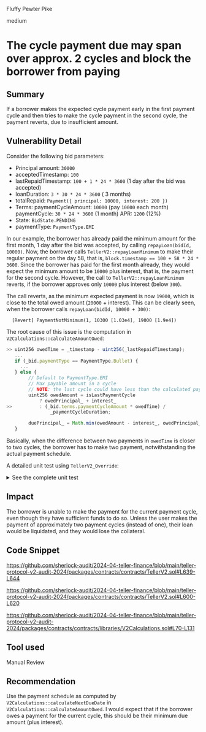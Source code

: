 Fluffy Pewter Pike

medium

# The cycle payment due may span over approx. 2 cycles and block the borrower from paying

## Summary

If a borrower makes the expected cycle payment early in the first payment cycle and then tries to make the cycle payment in the second cycle, the payment reverts, due to insufficient amount.

## Vulnerability Detail

Consider the following bid parameters:

 - Principal amount: `30000`
 - acceptedTimestamp: `100`
 - lastRepaidTimestamp: `100 + 1 * 24 * 3600` (1 day after the bid was accepted)
 - loanDuration: `3 * 30 * 24 * 3600` ( 3 months)
 - totalRepaid: `Payment({ principal: 10000, interest: 200 })`
 - Terms:
    paymentCycleAmount: `10000` (pay `10000` each month)
    paymentCycle: `30 * 24 * 3600` (1 month)
    APR: `1200` (12%)
 - State: `BidState.PENDING`
 - paymentType: `PaymentType.EMI`

In our example, the borrower has already paid the minimum amount for the first month, 1 day after the bid was accepted, by calling `repayLoan(bidId, 10000)`. Now, the borrower calls `TellerV2::repayLoanMinimum` to make their regular payment on the day 58, that is, `block.timestamp == 100 + 58 * 24 * 3600`. Since the borrower has paid for the first month already, they would expect the minimum amount to be `10000` plus interest, that is, the payment for the second cycle. However, the call to `TellerV2::repayLoanMinimum` reverts, if the borrower approves only `10000` plus interest (below `300`).

The call reverts, as the minimum expected payment is now `19000`, which is close to the total owed amount (`20000` + interest). This can be clearly seen, when the borrower calls `repayLoan(bidId, 10000 + 300)`:

```
  [Revert] PaymentNotMinimum(1, 10300 [1.03e4], 19000 [1.9e4])
```

The root cause of this issue is the computation in `V2Calculations::calculateAmountOwed`:

```js
>> uint256 owedTime = _timestamp - uint256(_lastRepaidTimestamp);
   ...
   if (_bid.paymentType == PaymentType.Bullet) {
     ...
   } else {
        // Default to PaymentType.EMI
        // Max payable amount in a cycle
        // NOTE: the last cycle could have less than the calculated payment amount
        uint256 owedAmount = isLastPaymentCycle
            ? owedPrincipal_ + interest_
>>          : (_bid.terms.paymentCycleAmount * owedTime) /
                _paymentCycleDuration;

        duePrincipal_ = Math.min(owedAmount - interest_, owedPrincipal_);
   }
```

Basically, when the difference between two payments in `owedTime` is closer to two cycles, the borrower has to make two payment, notwithstanding the actual payment schedule.

A detailed unit test using `TellerV2_Override`:

<details>
  <summary>See the complete unit test</summary>

```js
// SPDX-License-Identifier: MIT
pragma solidity ^0.8.0;

import { StdStorage, stdStorage } from "forge-std/StdStorage.sol";
import { Testable } from "../Testable.sol";
import { TellerV2_Override } from "./TellerV2_Override.sol";

import { Bid, BidState, Collateral, Payment, LoanDetails, Terms, ActionNotAllowed } from "../../contracts/TellerV2.sol";
import { PaymentType, PaymentCycleType } from "../../contracts/libraries/V2Calculations.sol";

import { ReputationManagerMock } from "../../contracts/mock/ReputationManagerMock.sol";
import { CollateralManagerMock } from "../../contracts/mock/CollateralManagerMock.sol";
import { LenderManagerMock } from "../../contracts/mock/LenderManagerMock.sol";
import { MarketRegistryMock } from "../../contracts/mock/MarketRegistryMock.sol";

import "@openzeppelin/contracts/token/ERC20/ERC20.sol";

import "../tokens/TestERC20Token.sol";

import "lib/forge-std/src/console.sol";

contract audit_TellerV2_bids_test is Testable {
    using stdStorage for StdStorage;

    TellerV2_Override tellerV2;

    TestERC20Token lendingToken;

    TestERC20Token lendingTokenZeroDecimals;

    User borrower;
    User lender;
    User receiver;

    User marketOwner;

    User feeRecipient;

    MarketRegistryMock marketRegistryMock;

    ReputationManagerMock reputationManagerMock;
    CollateralManagerMock collateralManagerMock;
    LenderManagerMock lenderManagerMock;

    uint256 marketplaceId = 100;

    //have to copy and paste events in here to expectEmit
    event SubmittedBid(
        uint256 indexed bidId,
        address indexed borrower,
        address receiver,
        bytes32 indexed metadataURI
    );

    function setUp() public {
        tellerV2 = new TellerV2_Override();

        marketRegistryMock = new MarketRegistryMock();
        reputationManagerMock = new ReputationManagerMock();
        collateralManagerMock = new CollateralManagerMock();
        lenderManagerMock = new LenderManagerMock();

        borrower = new User();
        lender = new User();
        receiver = new User();

        marketOwner = new User();
        feeRecipient = new User();

        lendingToken = new TestERC20Token("Wrapped Ether", "WETH", 1e30, 18);
        lendingTokenZeroDecimals = new TestERC20Token(
            "Wrapped Ether",
            "WETH",
            1e16,
            0
        );
    }

    function setMockBid(uint256 bidId) public {
        tellerV2.mock_setBid(
            bidId,
            Bid({
                borrower: address(borrower),
                lender: address(lender),
                receiver: address(receiver),
                marketplaceId: marketplaceId,
                _metadataURI: "0x1234",
                loanDetails: LoanDetails({
                    lendingToken: lendingToken,
                    principal: 30000,
                    timestamp: 100,
                    acceptedTimestamp: 100,
                    lastRepaidTimestamp: 100 + 1 * 24 * 3600, // 1 day after
                    loanDuration: 3 * 30 * 24 * 3600, // 3 months
                    totalRepaid: Payment({ principal: 10000, interest: 200 })
                }),
                terms: Terms({
                    paymentCycleAmount: 10000,      // pay 10000
                    paymentCycle: 30 * 24 * 3600,   // each month
                    APR: 1200                       // 12%
                }),
                state: BidState.PENDING,
                paymentType: PaymentType.EMI
            })
        );
    }

    function test_repay_loan_close_to_two_months() public {
        uint256 bidId = 1;
        setMockBid(bidId);

        tellerV2.mock_setBidState(bidId, BidState.ACCEPTED);
        // warp by 58 days since the bid was accepted
        vm.warp(100 + 58 * 24 * 3600);

        assertEq(block.timestamp, 100 + 58 * 24 * 3600);

        //set the account that will be paying the loan off
        tellerV2.setMockMsgSenderForMarket(address(this));

        // approve the next payment + interest

        lendingToken.approve(address(tellerV2), 10000 + 300);

        // this call reverts
        tellerV2.repayLoan(bidId, 10000 + 300);
        assertTrue(tellerV2.repayLoanWasCalled(), "repay loan was not called");
    }

}

contract User {}
```  
</details>

## Impact

The borrower is unable to make the payment for the current payment cycle, even though they have sufficient funds to do so. Unless the user makes the payment of approximately two payment cycles (instead of one), their loan would be liquidated, and they would lose the collateral.

## Code Snippet

https://github.com/sherlock-audit/2024-04-teller-finance/blob/main/teller-protocol-v2-audit-2024/packages/contracts/contracts/TellerV2.sol#L639-L644

https://github.com/sherlock-audit/2024-04-teller-finance/blob/main/teller-protocol-v2-audit-2024/packages/contracts/contracts/TellerV2.sol#L600-L620

https://github.com/sherlock-audit/2024-04-teller-finance/blob/main/teller-protocol-v2-audit-2024/packages/contracts/contracts/libraries/V2Calculations.sol#L70-L131

## Tool used

Manual Review

## Recommendation

Use the payment schedule as computed by `V2Calculations::calculateNextDueDate` in `V2Calculations::calculateAmountOwed`. I would expect that if the borrower owes a payment for the current cycle, this should be their minimum due amount (plus interest).

